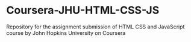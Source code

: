 # Coursera-JHU-HTML-CSS-JS
Repository for the assignment submission of HTML CSS and JavaScript course by John Hopkins University on Coursera
